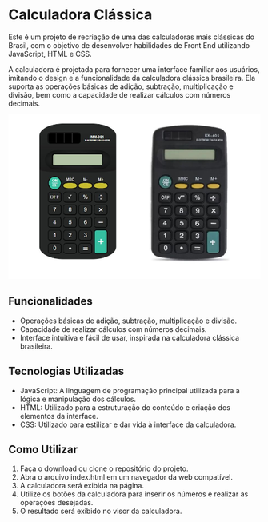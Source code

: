# Calculadora Clássica
Este é um projeto de recriação de uma das calculadoras mais clássicas do Brasil, com o objetivo de desenvolver habilidades de Front End utilizando JavaScript, HTML e CSS.

A calculadora é projetada para fornecer uma interface familiar aos usuários, imitando o design e a funcionalidade da calculadora clássica brasileira. Ela suporta as operações básicas de adição, subtração, multiplicação e divisão, bem como a capacidade de realizar cálculos com números decimais.

![Calculator](img/calculator.jpg)

## Funcionalidades
* Operações básicas de adição, subtração, multiplicação e divisão.
* Capacidade de realizar cálculos com números decimais.
* Interface intuitiva e fácil de usar, inspirada na calculadora clássica brasileira.

## Tecnologias Utilizadas
* JavaScript: A linguagem de programação principal utilizada para a lógica e manipulação dos cálculos.
* HTML: Utilizado para a estruturação do conteúdo e criação dos elementos da interface.
* CSS: Utilizado para estilizar e dar vida à interface da calculadora.

## Como Utilizar
1. Faça o download ou clone o repositório do projeto.
2. Abra o arquivo index.html em um navegador da web compatível.
3. A calculadora será exibida na página.
4. Utilize os botões da calculadora para inserir os números e realizar as operações desejadas.
5. O resultado será exibido no visor da calculadora.
